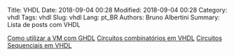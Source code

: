 Title: VHDL
Date: 2018-09-04 00:28
Modified: 2018-09-04 00:28
Category: vhdl
Tags: vhdl
Slug: vhdl
Lang: pt_BR
Authors: Bruno Albertini
Summary: Lista de posts com VHDL

[Como utilizar a VM com GHDL]({filename}../vhdl/vmghdl.md})
[Circuitos combinatórios em VHDL]({filename}../vhdl/combinatorio.md)
[Circuitos Sequenciais em VHDL]({filename}../vhdl/sequenciais.md)
